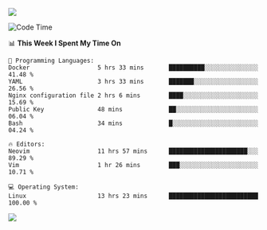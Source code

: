 <!-- [![Top Langs](https://github-readme-stats.vercel.app/api/top-langs/?username=gagahsyuja&theme=dracula&hide_border=true&border_radius=7)](https://github.com/anuraghazra/github-readme-stats) -->

![](https://komarev.com/ghpvc/?username=gagahsyuja&color=orange)

<!--START_SECTION:waka-->
![Code Time](http://img.shields.io/badge/Code%20Time-1%2C495%20hrs%203%20mins-blue)

📊 **This Week I Spent My Time On** 

```text
💬 Programming Languages: 
Docker                   5 hrs 33 mins       ██████████░░░░░░░░░░░░░░░   41.48 % 
YAML                     3 hrs 33 mins       ███████░░░░░░░░░░░░░░░░░░   26.56 % 
Nginx configuration file 2 hrs 6 mins        ████░░░░░░░░░░░░░░░░░░░░░   15.69 % 
Public Key               48 mins             ██░░░░░░░░░░░░░░░░░░░░░░░   06.04 % 
Bash                     34 mins             █░░░░░░░░░░░░░░░░░░░░░░░░   04.24 % 

🔥 Editors: 
Neovim                   11 hrs 57 mins      ██████████████████████░░░   89.29 % 
Vim                      1 hr 26 mins        ███░░░░░░░░░░░░░░░░░░░░░░   10.71 % 

💻 Operating System: 
Linux                    13 hrs 23 mins      █████████████████████████   100.00 % 
```


<!--END_SECTION:waka-->

![](https://hit.yhype.me/github/profile?account_id=96577465)
